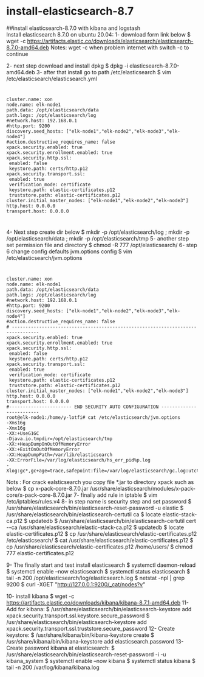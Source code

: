 # install-elasticsearch-8.7
##install elasticsearch-8.7.0 with kibana and logstash  
Install elasticsearch 8.7.0  on ubuntu 20.04:
1- download form link below 
    $ wget -c https://artifacts.elastic.co/downloads/elasticsearch/elasticsearch-8.7.0-amd64.deb
Notes: 
wget -c  when problem internet with switch -c to continue 

2- next step  download and  install dpkg 
$ dpkg -i elasticsearch-8.7.0-amd64.deb
3- after that  install go to path /etc/elasticsearch 
$ vim /etc/elasticsearch/elasticsearch.yml
#
```
cluster.name: xon
node.name: elk-node1
path.data: /opt/elasticsearch/data
path.logs: /opt/elasticsearch/log
#network.host: 192.168.0.1
#http.port: 9200
discovery.seed_hosts: ["elk-node1","elk-node2","elk-node3","elk-node4"]
#action.destructive_requires_name: false
xpack.security.enabled: true
xpack.security.enrollment.enabled: true
xpack.security.http.ssl:
 enabled: false
 keystore.path: certs/http.p12
xpack.security.transport.ssl:
 enabled: true
 verification_mode: certificate
 keystore.path: elastic-certificates.p12
 truststore.path: elastic-certificates.p12
cluster.initial_master_nodes: ["elk-node1","elk-node2","elk-node3"]
http.host: 0.0.0.0
transport.host: 0.0.0.0
```
#
4- Next step create dir below 
    $ mkdir -p /opt/elasticsearch/log ; mkdir -p /opt/elasticsearch/data ; mkdir -p /opt/elasticsearch/tmp
5- another step set permission file and directory 
    $ chmod -R 777 /opt/elasticsearch/
6- step 6 change config defaults  jvm.options config 
    $ vim /etc/elasticsearch/jvm.options
#
```
cluster.name: xon
node.name: elk-node1
path.data: /opt/elasticsearch/data
path.logs: /opt/elasticsearch/log
#network.host: 192.168.0.1
#http.port: 9200
discovery.seed_hosts: ["elk-node1","elk-node2","elk-node3","elk-node4"]
#action.destructive_requires_name: false
# --------------------------------------------------------------------------------
xpack.security.enabled: true
xpack.security.enrollment.enabled: true
xpack.security.http.ssl:
 enabled: false
 keystore.path: certs/http.p12
xpack.security.transport.ssl:
 enabled: true
 verification_mode: certificate
 keystore.path: elastic-certificates.p12
 truststore.path: elastic-certificates.p12
cluster.initial_master_nodes: ["elk-node1","elk-node2","elk-node3"]
http.host: 0.0.0.0
transport.host: 0.0.0.0
#----------------------- END SECURITY AUTO CONFIGURATION -------------------------
root@elk-node1:/home/y-lotfi# cat /etc/elasticsearch/jvm.options
-Xms16g
-Xmx16g
-XX:+UseG1GC
-Djava.io.tmpdir=/opt/elasticsearch/tmp
-XX:+HeapDumpOnOutOfMemoryError
-XX:+ExitOnOutOfMemoryError
-XX:HeapDumpPath=/var/lib/elasticsearch
-XX:ErrorFile=/var/log/elasticsearch/hs_err_pid%p.log
-Xlog:gc*,gc+age=trace,safepoint:file=/var/log/elasticsearch/gc.log:utctime,level,pid,tags:filecount=32,filesize=64m

```
Nots : 
For crack ealsticsearch  you copy file *.jar to directory xpack such as below 
    $ cp x-pack-core-8.7.0.jar /usr/share/elasticsearch/modules/x-pack-core/x-pack-core-8.7.0.jar 
7- finally add rule in iptable 
    $ vim /etc/iptables/rules.v4
8-  in step name is security step and set password 
     $  /usr/share/elasticsearch/bin/elasticsearch-reset-password -u elastic 
     $  /usr/share/elasticsearch/bin/elasticsearch-certutil ca
     $  locate elastic-stack-ca.p12
     $  updatedb
     $  /usr/share/elasticsearch/bin/elasticsearch-certutil cert --ca /usr/share/elasticsearch/elastic-stack-ca.p12
     $  updatedb
     $  locate elastic-certificates.p12
     $  cp /usr/share/elasticsearch/elastic-certificates.p12 /etc/elasticsearch/
     $  cat /usr/share/elasticsearch/elastic-certificates.p12
     $ cp /usr/share/elasticsearch/elastic-certificates.p12 /home/users/
     $ chmod 777 elastic-certificates.p12

9- The finally start and test install elasticsearch 
     $ systemctl daemon-reload 
     $ systemctl enable –now  elasticsearch
     $ systemctl status elasticsearch 
     $ tail -n 200 /opt/elasticsearch/log/elasticsearch.log
     $ netstat -npl | grep 9200
     $ curl -XGET "http://127.0.0.1:9200/_cat/nodes?v"

10- install kibana 
    $ wget -c https://artifacts.elastic.co/downloads/kibana/kibana-8.7.1-amd64.deb
11- Add for kibana: 
     $  /usr/share/elasticsearch/bin/elasticsearch-keystore add xpack.security.transport.ssl.keystore.secure_password
     $  /usr/share/elasticsearch/bin/elasticsearch-keystore add xpack.security.transport.ssl.truststore.secure_password
12- Create keystore: 
     $  /usr/share/kibana/bin/kibana-keystore create
     $  /usr/share/kibana/bin/kibana-keystore add elasticsearch.password
13- Create password kibana at elasticsearch:
     $  /usr/share/elasticsearch/bin/elasticsearch-reset-password -i  -u kibana_system
     $  systemctl enable –now kibana 
     $   systemctl status kibana
     $  tail -n 200 /var/log/kibana/kibana.log


